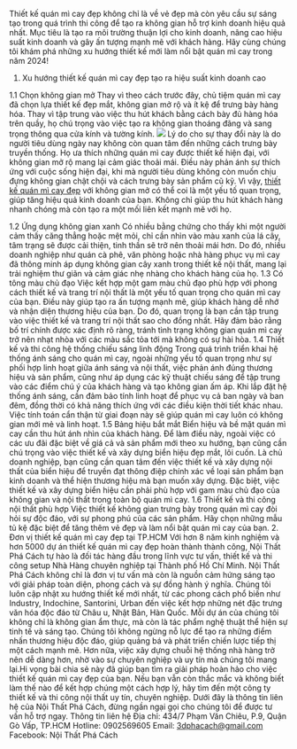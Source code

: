 Thiết kế quán mì cay đẹp không chỉ là về vẻ đẹp mà còn yêu cầu sự sáng tạo trong quá trình thi công để tạo ra không gian hỗ trợ kinh doanh hiệu quả nhất. Mục tiêu là tạo ra môi trường thuận lợi cho kinh doanh, nâng cao hiệu suất kinh doanh và gây ấn tượng mạnh mẽ với khách hàng. Hãy cùng chúng tôi khám phá những xu hướng thiết kế mới làm nổi bật quán mì cay trong năm 2024!
1. Xu hướng thiết kế quán mì cay đẹp tạo ra hiệu suất kinh doanh cao

1.1 Chọn không gian mở
Thay vì theo cách trước đây, chủ tiệm quán mì cay đã chọn lựa thiết kế đẹp mắt, không gian mở rộ và ít kệ để trưng bày hàng hóa. Thay vì tập trung vào việc thu hút khách bằng cách bày đủ hàng hóa trên quầy, họ chú trọng vào việc tạo ra không gian thoáng đãng và sang trọng thông qua cửa kính và tường kính.
![](https://noithatphacach.com/wp-content/uploads/2023/12/thiet-ke-quan-mi-cay.jpg)
Lý do cho sự thay đổi này là do người tiêu dùng ngày nay không còn quan tâm đến những cách trưng bày truyền thống. Họ ưa thích những quán mì cay được thiết kế hiện đại, với không gian mở rộ mang lại cảm giác thoải mái. Điều này phản ánh sự thích ứng với cuộc sống hiện đại, khi mà người tiêu dùng không còn muốn chịu đựng không gian chật chội và cách trưng bày sản phẩm cũ kỹ.
Vì vậy, [thiết kế quán mì cay đẹp](https://noithatphacach.com/don-vi-thiet-ke-quan-mi-cay-dep-tai-tp-hcm-2/) với không gian mở có thể coi là một yếu tố quan trọng, giúp tăng hiệu quả kinh doanh của bạn. Không chỉ giúp thu hút khách hàng nhanh chóng mà còn tạo ra một mối liên kết mạnh mẽ với họ.

1.2 Ứng dụng không gian xanh
Có nhiều bằng chứng cho thấy khi một người cảm thấy căng thẳng hoặc mệt mỏi, chỉ cần nhìn vào màu xanh của lá cây, tâm trạng sẽ được cải thiện, tinh thần sẽ trở nên thoải mái hơn. Do đó, nhiều doanh nghiệp như quán cà phê, văn phòng hoặc nhà hàng phục vụ mì cay đã thông minh áp dụng không gian cây xanh trong thiết kế nội thất, mang lại trải nghiệm thư giãn và cảm giác nhẹ nhàng cho khách hàng của họ.
1.3 Có tông màu chủ đạo
Việc kết hợp một gam màu chủ đạo phù hợp với phong cách thiết kế và trang trí nội thất là một yếu tố quan trọng cho quán mì cay của bạn. Điều này giúp tạo ra ấn tượng mạnh mẽ, giúp khách hàng dễ nhớ và nhận diện thương hiệu của bạn. Do đó, quan trọng là bạn cần tập trung vào việc thiết kế và trang trí nội thất sao cho đồng nhất. Hãy đảm bảo rằng bố trí chính được xác định rõ ràng, tránh tình trạng không gian quán mì cay trở nên nhạt nhòa với các màu sắc tỏa tới mà không có sự hài hòa.
1.4 Thiết kế và thi công hệ thống chiếu sáng linh động
Trong quá trình triển khai hệ thống ánh sáng cho quán mì cay, ngoài những yếu tố quan trọng như sự phối hợp linh hoạt giữa ánh sáng và nội thất, việc phản ánh đúng thương hiệu và sản phẩm, cũng như áp dụng các kỹ thuật chiếu sáng để tập trung vào các điểm chú ý của khách hàng và tạo không gian ấm áp.
Khi lắp đặt hệ thống ánh sáng, cần đảm bảo tính linh hoạt để phục vụ cả ban ngày và ban đêm, đồng thời có khả năng thích ứng với các điều kiện thời tiết khác nhau. Việc tính toán cẩn thận từ giai đoạn này sẽ giúp quán mì cay luôn có không gian mới mẻ và linh hoạt.
1.5 Bảng hiệu bắt mắt
Biển hiệu và bề mặt quán mì cay cần thu hút ánh nhìn của khách hàng. Để làm điều này, ngoài việc có các ưu đãi đặc biệt về giá cả và sản phẩm mới theo xu hướng, bạn cũng cần chú trọng vào việc thiết kế và xây dựng biển hiệu đẹp mắt, lôi cuốn.
Là chủ doanh nghiệp, bạn cũng cần quan tâm đến việc thiết kế và xây dựng nội thất của biển hiệu để truyền đạt thông điệp chính xác về loại sản phẩm bạn kinh doanh và thể hiện thương hiệu mà bạn muốn xây dựng. Đặc biệt, việc thiết kế và xây dựng biển hiệu cần phải phù hợp với gam màu chủ đạo của không gian và nội thất trong toàn bộ quán mì cay.
1.6 Thiết kế và thi công nội thất phù hợp
Việc thiết kế không gian trưng bày trong quán mì cay đòi hỏi sự độc đáo, với sự phong phú của các sản phẩm. Hãy chọn những mẫu tủ kệ đặc biệt để tăng thêm vẻ đẹp và làm nổi bật quán mì cay của bạn.
2. Đơn vị thiết kế quán mì cay đẹp tại TP.HCM
Với hơn 8 năm kinh nghiệm và hơn 5000 dự án thiết kế quán mì cay đẹp hoàn thành thành công, Nội Thất Phá Cách tự hào là đối tác hàng đầu trong lĩnh vực tư vấn, thiết kế và thi công setup Nhà Hàng chuyên nghiệp tại Thành phố Hồ Chí Minh.
Nội Thất Phá Cách không chỉ là đơn vị tư vấn mà còn là nguồn cảm hứng sáng tạo với giải pháp toàn diện, phong cách và sự đồng hành ý nghĩa. Chúng tôi luôn cập nhật xu hướng thiết kế mới nhất, từ các phong cách phổ biến như Industry, Indochine, Santorini, Urban đến việc kết hợp những nét đặc trưng văn hóa độc đáo từ Châu  u, Nhật Bản, Hàn Quốc. Mỗi dự án của chúng tôi không chỉ là không gian ẩm thực, mà còn là tác phẩm nghệ thuật thể hiện sự tinh tế và sáng tạo.
Chúng tôi không ngừng nỗ lực để tạo ra những điểm nhấn thương hiệu độc đáo, giúp quảng bá và phát triển chiến lược tiếp thị một cách mạnh mẽ. Hơn nữa, việc xây dựng chuỗi hệ thống nhà hàng trở nên dễ dàng hơn, nhờ vào sự chuyên nghiệp và uy tín mà chúng tôi mang lại.Hi vọng bài chia sẻ này đã giúp bạn tìm ra giải pháp hoàn hảo cho việc thiết kế quán mì cay đẹp của bạn. Nếu bạn vẫn còn thắc mắc và không biết làm thế nào để kết hợp chúng một cách hợp lý, hãy tìm đến một công ty thiết kế và thi công nội thất uy tín, chuyên nghiệp. Dưới đây là thông tin liên hệ của Nội Thất Phá Cách, đừng ngần ngại gọi cho chúng tôi để được tư vấn hỗ trợ ngay.
Thông tin liên hệ
Địa chỉ: 434/7 Phạm Văn Chiêu, P.9, Quận Gò Vấp, TP.HCM
Hotline: 0902569605
Email: 3dphacach@gmail.com
Facebook: Nội Thất Phá Cách

